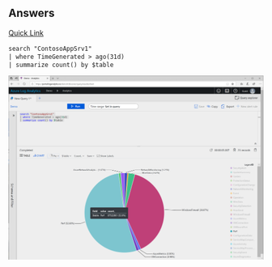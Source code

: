 ## Answers

[Quick Link](https://portal.loganalytics.io/Demo?q=H4sIAAAAAAAAAytOTSxKzlBQcs7PK8kvzncsKAguKjNUUuDlqlEoz0gtSlUIycxNdU%2FNSy1KLElNUbBTSEzP1zA2TNEEKykuzc1NLMqsSlVIzi%2FNK9HQVEiqVFApSUzKSQXKAwB%2BdBd1XQAAAA%3D%3D)
~~~
search "ContosoAppSrv1" 
| where TimeGenerated > ago(31d) 
| summarize count() by $table 
~~~
![Answer](Pictures/KQLInvestigation_5.png)